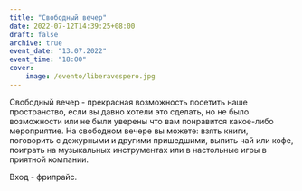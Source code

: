 ```yaml
---
title: "Свободный вечер"
date: 2022-07-12T14:39:25+08:00
draft: false
archive: true
event_date: "13.07.2022"
event_time: "18:00"
cover: 
    image: /evento/liberavespero.jpg
---
```

Свободный вечер - прекрасная возможность посетить наше пространство, если вы давно хотели это сделать, но не было возможности или не были уверены что вам понравится какое-либо мероприятие. На свободном вечере вы можете: взять книги, поговорить с дежурными и другими пришедшими, выпить чай или кофе, поиграть на музыкальных инструментах или в настольные игры в приятной компании.

Вход - фрипрайс.
